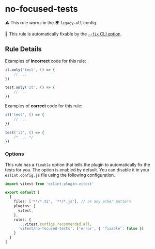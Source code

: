 # no-focused-tests

⚠️ This rule _warns_ in the 🌍 `legacy-all` config.

🔧 This rule is automatically fixable by the [`--fix` CLI option](https://eslint.org/docs/latest/user-guide/command-line-interface#--fix).

<!-- end auto-generated rule header -->

## Rule Details

Examples of **incorrect** code for this rule:

```js
it.only('test', () => {
	// ...
})

test.only('it', () => {
	// ...
})
```

Examples of **correct** code for this rule:

```js
it('test', () => {
	// ...
})

test('it', () => {
	/* ... */
})
```

### Options

This rule has a `fixable` option that tells the plugin to automatically fix the tests for you. The option is enabled by default. You can disable it in your `eslint.config.js` file using the following configuration.

```ts
import vitest from 'eslint-plugin-vitest'

export default [
  {
    files: ['**/*.ts', '**/*.js'], // or any other pattern
    plugins: {
      vitest,
    },
    rules: {
      ...vitest.configs.recommended.all,
      'vitest/no-focused-tests': ['error', { 'fixable': false }]
    }
  }
]
```
